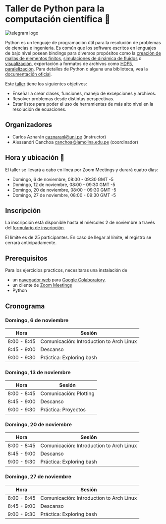 # Taller de Python para la computación científica 🐍

![telegram logo](https://user-images.githubusercontent.com/21283014/197436896-5e3288d3-fa4d-4bcb-8e4b-82e77654e5c9.jpg)

Python es un lenguaje de programación útil para la resolución de
problemas de ciencias e ingeniería.
Es común que los software escritos en lenguajes de bajo nivel
posean bindings para diversos propósitos como la
[creación de mallas de elementos finitos](https://pypi.org/project/pygmsh),
[simulaciones de dinámica de fluidos](https://tum-pbs.github.io/PhiFlow/Math_Introduction.html)
o [visualización](https://kitware.github.io/vtk-examples/site/Python),
exportación a formatos de archivos como [HDF5](https://docs.h5py.org/en/stable),
[paralelización](https://mpi4py.readthedocs.io).
Para detalles de Python o alguna una biblioteca,
vea la [documentación oficial](https://docs.python.org/es).

Este [taller](https://cpp-review-dune.github.io/python/2022-10-24.pdf)
tiene los siguientes objetivos:

* Enseñar a crear clases, funciones, manejo de excepciones y archivos.
* Resolver problemas desde distintas perspectivas.
* Estar listos para poder el uso de herramientas de más alto nivel en la resolución de ecuaciones.

## Organizadores

* Carlos Aznarán [caznaranl@uni.pe](mailto:caznaranl@uni.pe) (instructor)
* Alessandri Canchoa [canchoa@lamolina.edu.pe](mailto:canchoa@lamolina.edu.pe) (coordinador)

## Hora y ubicación 📅

El taller se llevará a cabo en línea por Zoom Meetings y durará cuatro días:

* Domingo, 6 de noviembre, 08:00 - 09:30 GMT -5
* Domingo, 12 de noviembre, 08:00 - 09:30 GMT -5
* Domingo, 20 de noviembre, 08:00 - 09:30 GMT -5
* Domingo, 27 de noviembre, 08:00 - 09:30 GMT -5

## Inscripción

La inscripción está disponible hasta el miércoles 2 de noviembre a
través del [formulario de inscripción]().

El límite es de 25 participantes.
En caso de llegar al límite, el registro se cerrará anticipadamente.

## Prerequisitos

Para los ejercicios practicos, necesitaras una instalación de
* un [navegador web](https://wiki.archlinux.org/title/List_of_applications#Graphical) para [Google Colaboratory](https://colab.research.google.com).
* un cliente de [Zoom Meetings](https://aur.archlinux.org/packages/zoom)
* Python

## Cronograma

### Domingo, 6 de noviembre

| Hora        | Sesión                                   |
| ----------- | ---------------------------------------- |
| 8:00 - 8:45 | Comunicación: Introduction to Arch Linux |
| 8:45 - 9:00 | Descanso                                 |
| 9:00 - 9:30 | Práctica: Exploring bash                 |

### Domingo, 13 de noviembre

| Hora        | Sesión                 |
| ----------- | ---------------------- |
| 8:00 - 8:45 | Comunicación: Plotting |
| 8:45 - 9:00 | Descanso               |
| 9:00 - 9:30 | Práctica: Proyectos    |

### Domingo, 20 de noviembre

| Hora        | Sesión                                   |
| ----------- | ---------------------------------------- |
| 8:00 - 8:45 | Comunicación: Introduction to Arch Linux |
| 8:45 - 9:00 | Descanso                                 |
| 9:00 - 9:30 | Práctica: Exploring bash                 |

### Domingo, 27 de noviembre

| Hora        | Sesión                                   |
| ----------- | ---------------------------------------- |
| 8:00 - 8:45 | Comunicación: Introduction to Arch Linux |
| 8:45 - 9:00 | Descanso                                 |
| 9:00 - 9:30 | Práctica: Exploring bash                 |